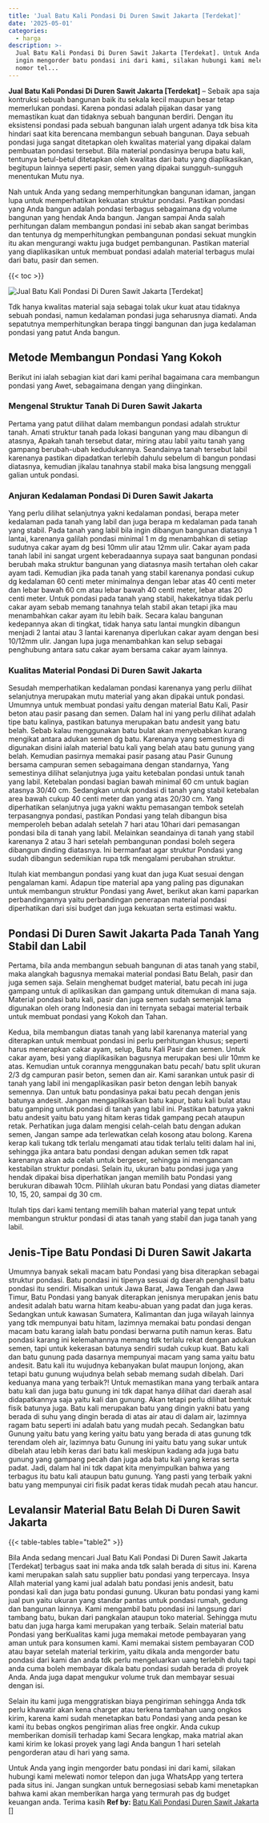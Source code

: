 ```yaml
---
title: 'Jual Batu Kali Pondasi Di Duren Sawit Jakarta [Terdekat]'
date: '2025-05-01'
categories:
  - harga
description: >-
  Jual Batu Kali Pondasi Di Duren Sawit Jakarta [Terdekat]. Untuk Anda yang
  ingin mengorder batu pondasi ini dari kami, silakan hubungi kami melewati
  nomor tel...
---
```


**Jual Batu Kali Pondasi Di Duren Sawit Jakarta \[Terdekat\]** – Sebaik apa saja kontruksi sebuah bangunan baik itu sekala kecil maupun besar tetap memerlukan pondasi. Karena pondasi adalah pijakan dasar yang memastikan kuat dan tidaknya sebuah bangunan berdiri. Dengan itu eksistensi pondasi pada sebuah bangunan ialah urgent adanya tdk bisa kita hindari saat kita berencana membangun sebuah bangunan. Daya sebuah pondasi juga sangat ditetapkan oleh kwalitas material yang dipakai dalam pembuatan pondasi tersebut. Bila material pondasinya berupa batu kali, tentunya betul-betul ditetapkan oleh kwalitas dari batu yang diaplikasikan, begitupun lainnya seperti pasir, semen yang dipakai sungguh-sungguh menentukan Mutu nya.

Nah untuk Anda yang sedang memperhitungkan bangunan idaman, jangan lupa untuk memperhatikan kekuatan struktur pondasi. Pastikan pondasi yang Anda bangun adalah pondasi terbagus sebagaimana dg volume bangunan yang hendak Anda bangun. Jangan sampai Anda salah perhitungan dalam membangun pondasi ini sebab akan sangat berimbas dan tentunya dg memperhitungkan pembangunan pondasi sekuat mungkin itu akan mengurangi waktu juga budget pembangunan. Pastikan material yang diaplikasikan untuk membuat pondasi adalah material terbagus mulai dari batu, pasir dan semen.

{{< toc >}}

![Jual Batu Kali Pondasi Di Duren Sawit Jakarta [Terdekat]](/images/jual-batu-kali-28.png)

Tdk hanya kwalitas material saja sebagai tolak ukur kuat atau tidaknya sebuah pondasi, namun kedalaman pondasi juga seharusnya diamati. Anda sepatutnya memperhitungkan berapa tinggi bangunan dan juga kedalaman pondasi yang patut Anda bangun.

## Metode Membangun Pondasi Yang Kokoh

Berikut ini ialah sebagian kiat dari kami perihal bagaimana cara membangun pondasi yang Awet, sebagaimana dengan yang diinginkan.

### Mengenal Struktur Tanah Di Duren Sawit Jakarta

Pertama yang patut dilihat dalam membangun pondasi adalah struktur tanah. Amati struktur tanah pada lokasi bangunan yang mau dibangun di atasnya, Apakah tanah tersebut datar, miring atau labil yaitu tanah yang gampang berubah-ubah kedudukannya. Seandainya tanah tersebut labil karenanya pastikan dipadatkan terlebih dahulu sebelum di bangun pondasi diatasnya, kemudian jikalau tanahnya stabil maka bisa langsung menggali galian untuk pondasi.

### Anjuran Kedalaman Pondasi Di Duren Sawit Jakarta

Yang perlu dilihat selanjutnya yakni kedalaman pondasi, berapa meter kedalaman pada tanah yang labil dan juga berapa m kedalaman pada tanah yang stabil. Pada tanah yang labil bila ingin dibangun bangunan diatasnya 1 lantai, karenanya galilah pondasi minimal 1 m dg menambahkan di setiap sudutnya cakar ayam dg besi 10mm ulir atau 12mm ulir. Cakar ayam pada tanah labil ini sangat urgent keberadaannya supaya saat bangunan pondasi berubah maka struktur bangunan yang diatasnya masih tertahan oleh cakar ayam tadi. Kemudian jika pada tanah yang stabil karenanya pondasi cukup dg kedalaman 60 centi meter minimalnya dengan lebar atas 40 centi meter dan lebar bawah 60 cm atau lebar bawah 40 centi meter, lebar atas 20 centi meter. Untuk pondasi pada tanah yang stabil, hakekatnya tidak perlu cakar ayam sebab memang tanahnya telah stabil akan tetapi jika mau menambahkan cakar ayam itu lebih baik. Secara kalau bangunan kedepannya akan di tingkat, tidak hanya satu lantai mungkin dibangun menjadi 2 lantai atau 3 lantai karenanya diperlukan cakar ayam dengan besi 10/12mm ulir. Jangan lupa juga menambahkan kan selup sebagai penghubung antara satu cakar ayam bersama cakar ayam lainnya.

### Kualitas Material Pondasi Di Duren Sawit Jakarta

Sesudah memperhatikan kedalaman pondasi karenanya yang perlu dilihat selanjutnya merupakan mutu material yang akan dipakai untuk pondasi. Umumnya untuk membuat pondasi yaitu dengan material Batu Kali, Pasir beton atau pasir pasang dan semen. Dalam hal ini yang perlu dilihat adalah tipe batu kalinya, pastikan batunya merupakan batu andesit yang batu belah. Sebab kalau menggunakan batu bulat akan menyebabkan kurang mengikat antara adukan semen dg batu. Karenanya yang semestinya di digunakan disini ialah material batu kali yang belah atau batu gunung yang belah. Kemudian pasirnya memakai pasir pasang atau Pasir Gunung bersama campuran semen sebagaimana dengan standarnya, Yang semestinya dilihat selanjutnya juga yaitu ketebalan pondasi untuk tanah yang labil. Ketebalan pondasi bagian bawah minimal 60 cm untuk bagian atasnya 30/40 cm. Sedangkan untuk pondasi di tanah yang stabil ketebalan area bawah cukup 40 centi meter dan yang atas 20/30 cm. Yang diperhatikan selanjutnya juga yakni waktu pemasangan tembok setelah terpasangnya pondasi, pastikan Pondasi yang telah dibangun bisa memperoleh beban adalah setelah 7 hari atau 10hari dari pemasangan pondasi bila di tanah yang labil. Melainkan seandainya di tanah yang stabil karenanya 2 atau 3 hari setelah pembangunan pondasi boleh segera dibangun dinding diatasnya. Ini bermanfaat agar struktur Pondasi yang sudah dibangun sedemikian rupa tdk mengalami perubahan struktur.

Itulah kiat membangun pondasi yang kuat dan juga Kuat sesuai dengan pengalaman kami. Adapun tipe material apa yang paling pas digunakan untuk membangun struktur Pondasi yang Awet, berikut akan kami paparkan perbandingannya yaitu perbandingan penerapan material pondasi diperhatikan dari sisi budget dan juga kekuatan serta estimasi waktu.

## Pondasi Di Duren Sawit Jakarta Pada Tanah Yang Stabil dan Labil

Pertama, bila anda membangun sebuah bangunan di atas tanah yang stabil, maka alangkah bagusnya memakai material pondasi Batu Belah, pasir dan juga semen saja. Selain menghemat budget material, batu pecah ini juga gampang untuk di aplikasikan dan gampang untuk ditemukan di mana saja. Material pondasi batu kali, pasir dan juga semen sudah semenjak lama digunakan oleh orang Indonesia dan ini ternyata sebagai material terbaik untuk membuat pondasi yang Kokoh dan Tahan.

Kedua, bila membangun diatas tanah yang labil karenanya material yang diterapkan untuk membuat pondasi ini perlu perhitungan khusus; seperti harus menerapkan cakar ayam, selup, Batu Kali Pasir dan semen. Untuk cakar ayam, besi yang diaplikasikan bagusnya merupakan besi ulir 10mm ke atas. Kemudian untuk corannya menggunakan batu pecah/ batu split ukuran 2/3 dg campuran pasir beton, semen dan air. Kami sarankan untuk pasir di tanah yang labil ini mengaplikasikan pasir beton dengan lebih banyak semennya. Dan untuk batu pondasinya pakai batu pecah dengan jenis batunya andesit. Jangan mengaplikasikan batu kapur, batu kali bulat atau batu gamping untuk pondasi di tanah yang labil ini. Pastikan batunya yakni batu andesit yaitu batu yang hitam keras tidak gampang pecah ataupun retak. Perhatikan juga dalam mengisi celah-celah batu dengan adukan semen, Jangan sampe ada terlewatkan celah kosong atau bolong. Karena kerap kali tukang tdk terlalu mengamati atau tidak terlalu teliti dalam hal ini, sehingga jika antara batu pondasi dengan adukan semen tdk rapat karenanya akan ada celah untuk bergeser, sehingga ini mengancam kestabilan struktur pondasi. Selain itu, ukuran batu pondasi juga yang hendak dipakai bisa diperhatikan jangan memilih batu Pondasi yang berukuran dibawah 10cm. Pilihlah ukuran batu Pondasi yang diatas diameter 10, 15, 20, sampai dg 30 cm.

Itulah tips dari kami tentang memilih bahan material yang tepat untuk membangun struktur pondasi di atas tanah yang stabil dan juga tanah yang labil.

## Jenis-Tipe Batu Pondasi Di Duren Sawit Jakarta

Umumnya banyak sekali macam batu Pondasi yang bisa diterapkan sebagai struktur pondasi. Batu pondasi ini tipenya sesuai dg daerah penghasil batu pondasi itu sendiri. Misalkan untuk Jawa Barat, Jawa Tengah dan Jawa Timur, Batu Pondasi yang banyak diterapkan jenisnya merupakan jenis batu andesit adalah batu warna hitam keabu-abuan yang padat dan juga keras. Sedangkan untuk kawasan Sumatera, Kalimantan dan juga wilayah lainnya yang tdk mempunyai batu hitam, lazimnya memakai batu pondasi dengan macam batu karang ialah batu pondasi berwarna putih namun keras. Batu pondasi karang ini kelemahannya memang tdk terlalu rekat dengan adukan semen, tapi untuk kekerasan batunya sendiri sudah cukup kuat. Batu kali dan batu gunung pada dasarnya mempunyai macam yang sama yaitu batu andesit. Batu kali itu wujudnya kebanyakan bulat maupun lonjong, akan tetapi batu gunung wujudnya belah sebab memang sudah dibelah. Dari keduanya mana yang terbaik?! Untuk memastikan mana yang terbaik antara batu kali dan juga batu gunung ini tdk dapat hanya dilihat dari daerah asal didapatkannya saja yaitu kali dan gunung. Akan tetapi perlu dilihat bentuk fisik batunya juga. Batu kali merupakan batu yang dingin yakni batu yang berada di suhu yang dingin berada di atas air atau di dalam air, lazimnya ragam batu seperti ini adalah batu yang mudah pecah. Sedangkan batu Gunung yaitu batu yang kering yaitu batu yang berada di atas gunung tdk terendam oleh air, lazimnya batu Gunung ini yaitu batu yang sukar untuk dibelah atau lebih keras dari batu kali meskipun kadang ada juga batu gunung yang gampang pecah dan juga ada batu kali yang keras serta padat. Jadi, dalam hal ini tdk dapat kita menyimpulkan bahwa yang terbagus itu batu kali ataupun batu gunung. Yang pasti yang terbaik yakni batu yang mempunyai ciri fisik padat keras tidak mudah pecah atau hancur.

## Levalansir Material Batu Belah Di Duren Sawit Jakarta

{{< table-tables table="table2" >}}

Bila Anda sedang mencari Jual Batu Kali Pondasi Di Duren Sawit Jakarta \[Terdekat\] terbagus saat ini maka anda tdk salah berada di situs ini. Karena kami merupakan salah satu supplier batu pondasi yang terpercaya. Insya Allah material yang kami jual adalah batu pondasi jenis andesit, batu pondasi kali dan juga batu pondasi gunung. Ukuran batu pondasi yang kami jual pun yaitu ukuran yang standar pantas untuk pondasi rumah, gedung dan bangunan lainnya. Kami mengambil batu pondasi ini langsung dari tambang batu, bukan dari pangkalan ataupun toko material. Sehingga mutu batu dan juga harga kami merupakan yang terbaik. Selain material batu Pondasi yang berKualitas kami juga memakai metode pembayaran yang aman untuk para konsumen kami. Kami memakai sistem pembayaran COD atau bayar setelah material terkirim, yaitu dikala anda mengorder batu pondasi dari kami dan anda tdk perlu mengeluarkan uang terlebih dulu tapi anda cuma boleh membayar dikala batu pondasi sudah berada di proyek Anda. Anda juga dapat mengukur volume truk dan membayar sesuai dengan isi.

Selain itu kami juga menggratiskan biaya pengiriman sehingga Anda tdk perlu khawatir akan kena charger atau terkena tambahan uang ongkos kirim, karena kami sudah menetapkan batu Pondasi yang anda pesan ke kami itu bebas ongkos pengiriman alias free ongkir. Anda cukup memberikan domisili terhadap kami Secara lengkap, maka matrial akan kami kirim ke lokasi proyek yang lagi Anda bangun 1 hari setelah pengorderan atau di hari yang sama.

Untuk Anda yang ingin mengorder batu pondasi ini dari kami, silakan hubungi kami melewati nomor telepon dan juga WhatsApp yang tertera pada situs ini. Jangan sungkan untuk bernegosiasi sebab kami menetapkan bahwa kami akan memberikan harga yang termurah pas dg budget keuangan anda. Terima kasih
**Ref by:** [Batu Kali Pondasi Duren Sawit Jakarta []](https://id.wikipedia.org/wiki/Batu)
